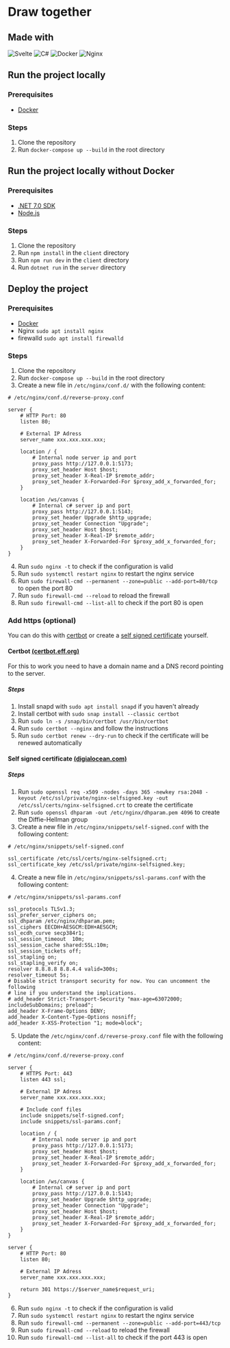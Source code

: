 # Draw together

## Made with

![Svelte](https://img.shields.io/badge/svelte-%23f1413d.svg?style=for-the-badge&logo=svelte&logoColor=white) ![C#](https://img.shields.io/badge/c%23-%23239120.svg?style=for-the-badge&logo=c-sharp&logoColor=white) ![Docker](https://img.shields.io/badge/docker-%230db7ed.svg?style=for-the-badge&logo=docker&logoColor=white) ![Nginx](https://img.shields.io/badge/nginx-%23009639.svg?style=for-the-badge&logo=nginx&logoColor=white)

## Run the project locally

### Prerequisites

- [Docker](hhttps://docs.docker.com/engine/install/ubuntu/)

### Steps

1. Clone the repository
2. Run `docker-compose up --build` in the root directory

## Run the project locally without Docker

### Prerequisites

- [.NET 7.0 SDK](https://dotnet.microsoft.com/download/dotnet/7.0)
- [Node.js](https://nodejs.org/en/download/)

### Steps

1. Clone the repository
2. Run `npm install` in the `client` directory
3. Run `npm run dev` in the `client` directory
4. Run `dotnet run` in the `server` directory

## Deploy the project

### Prerequisites

- [Docker](https://docs.docker.com/engine/install/ubuntu/)
- Nginx `sudo apt install nginx`
- firewalld `sudo apt install firewalld`

### Steps

1. Clone the repository
2. Run `docker-compose up --build` in the root directory
3. Create a new file in `/etc/nginx/conf.d/` with the following content:

```nginx
# /etc/nginx/conf.d/reverse-proxy.conf

server {
    # HTTP Port: 80
    listen 80;
    
    # External IP Adress
    server_name xxx.xxx.xxx.xxx;
 
    location / {
        # Internal node server ip and port
        proxy_pass http://127.0.0.1:5173;
        proxy_set_header Host $host;
        proxy_set_header X-Real-IP $remote_addr;
        proxy_set_header X-Forwarded-For $proxy_add_x_forwarded_for;
    }

    location /ws/canvas {
        # Internal c# server ip and port
        proxy_pass http://127.0.0.1:5143;
        proxy_set_header Upgrade $http_upgrade;
        proxy_set_header Connection "Upgrade";
        proxy_set_header Host $host;
        proxy_set_header X-Real-IP $remote_addr;
        proxy_set_header X-Forwarded-For $proxy_add_x_forwarded_for;
    }
}
```

4. Run `sudo nginx -t` to check if the configuration is valid
5. Run `sudo systemctl restart nginx` to restart the nginx service
6. Run `sudo firewall-cmd --permanent --zone=public --add-port=80/tcp` to open the port 80
7. Run `sudo firewall-cmd --reload` to reload the firewall
9. Run `sudo firewall-cmd --list-all` to check if the port 80 is open

### Add https (optional)

You can do this with [certbot](#certbot) or create a [self signed certificate](#self-signed-certificate) yourself.

#### Certbot [(certbot.eff.org)](https://certbot.eff.org/instructions?ws=nginx&os=ubuntufocal)

For this to work you need to have a domain name and a DNS record pointing to the server.

##### Steps

1. Install snapd with `sudo apt install snapd` if you haven't already
2. Install certbot with `sudo snap install --classic certbot`
3. Run `sudo ln -s /snap/bin/certbot /usr/bin/certbot`
4. Run `sudo certbot --nginx` and follow the instructions
5. Run `sudo certbot renew --dry-run` to check if the certificate will be renewed automatically

#### Self signed certificate [(digialocean.com)](https://www.digitalocean.com/community/tutorials/how-to-create-a-self-signed-ssl-certificate-for-nginx-in-ubuntu-20-04-1)

##### Steps

1. Run `sudo openssl req -x509 -nodes -days 365 -newkey rsa:2048 -keyout /etc/ssl/private/nginx-selfsigned.key -out /etc/ssl/certs/nginx-selfsigned.crt` to create the certificate
2. Run `sudo openssl dhparam -out /etc/nginx/dhparam.pem 4096` to create the Diffie-Hellman group
3. Create a new file in `/etc/nginx/snippets/self-signed.conf` with the following content:

```nginx
# /etc/nginx/snippets/self-signed.conf

ssl_certificate /etc/ssl/certs/nginx-selfsigned.crt;
ssl_certificate_key /etc/ssl/private/nginx-selfsigned.key;
```

4. Create a new file in `/etc/nginx/snippets/ssl-params.conf` with the following content:

```nginx
# /etc/nginx/snippets/ssl-params.conf

ssl_protocols TLSv1.3;
ssl_prefer_server_ciphers on;
ssl_dhparam /etc/nginx/dhparam.pem; 
ssl_ciphers EECDH+AESGCM:EDH+AESGCM;
ssl_ecdh_curve secp384r1;
ssl_session_timeout  10m;
ssl_session_cache shared:SSL:10m;
ssl_session_tickets off;
ssl_stapling on;
ssl_stapling_verify on;
resolver 8.8.8.8 8.8.4.4 valid=300s;
resolver_timeout 5s;
# Disable strict transport security for now. You can uncomment the following
# line if you understand the implications.
# add_header Strict-Transport-Security "max-age=63072000; includeSubDomains; preload";
add_header X-Frame-Options DENY;
add_header X-Content-Type-Options nosniff;
add_header X-XSS-Protection "1; mode=block";
```

5. Update the `/etc/nginx/conf.d/reverse-proxy.conf` file with the following content:

```nginx
# /etc/nginx/conf.d/reverse-proxy.conf

server {
    # HTTPS Port: 443
    listen 443 ssl;

    # External IP Adress
    server_name xxx.xxx.xxx.xxx;

    # Include conf files
    include snippets/self-signed.conf;
    include snippets/ssl-params.conf;
 
    location / {
        # Internal node server ip and port
        proxy_pass http://127.0.0.1:5173;
        proxy_set_header Host $host;
        proxy_set_header X-Real-IP $remote_addr;
        proxy_set_header X-Forwarded-For $proxy_add_x_forwarded_for;
    }

    location /ws/canvas {
        # Internal c# server ip and port
        proxy_pass http://127.0.0.1:5143;
        proxy_set_header Upgrade $http_upgrade;
        proxy_set_header Connection "Upgrade";
        proxy_set_header Host $host;
        proxy_set_header X-Real-IP $remote_addr;
        proxy_set_header X-Forwarded-For $proxy_add_x_forwarded_for;
    }
}

server {
    # HTTP Port: 80
    listen 80;
    
    # External IP Adress
    server_name xxx.xxx.xxx.xxx;
 
    return 301 https://$server_name$request_uri;
}
```

6. Run `sudo nginx -t` to check if the configuration is valid
7. Run `sudo systemctl restart nginx` to restart the nginx service
8. Run `sudo firewall-cmd --permanent --zone=public --add-port=443/tcp`
9. Run `sudo firewall-cmd --reload` to reload the firewall
10. Run `sudo firewall-cmd --list-all` to check if the port 443 is open
